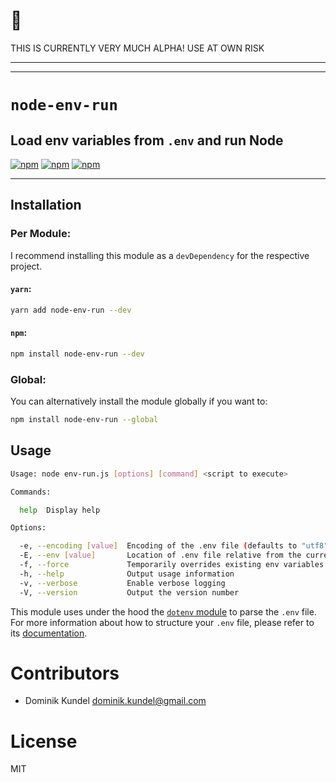 # :rotating_light:

THIS IS CURRENTLY VERY MUCH ALPHA! USE AT OWN RISK

---
---

# `node-env-run`
## Load env variables from `.env` and run Node

[![npm](https://img.shields.io/npm/v/node-env-run.svg?style=flat-square)](https://npmjs.com/packages/node-env-run) [![npm](https://img.shields.io/npm/dt/node-env-run.svg?style=flat-square)](https://npmjs.com/packages/node-env-run) [![npm](https://img.shields.io/npm/l/node-env-run.svg?style=flat-square)](/LICENSE)

---

## Installation

### Per Module:

I recommend installing this module as a `devDependency` for the respective project.

#### `yarn`:

```bash
yarn add node-env-run --dev
```

#### `npm`:

```bash
npm install node-env-run --dev
```

### Global:

You can alternatively install the module globally if you want to:

```bash
npm install node-env-run --global 
```

## Usage 

```bash
Usage: node env-run.js [options] [command] <script to execute>

Commands:

  help  Display help

Options:

  -e, --encoding [value]  Encoding of the .env file (defaults to "utf8")
  -E, --env [value]       Location of .env file relative from the current working directory (defaults to ".env")
  -f, --force             Temporarily overrides existing env variables with the ones in the .env file
  -h, --help              Output usage information
  -v, --verbose           Enable verbose logging
  -V, --version           Output the version number
```

This module uses under the hood the [`dotenv` module](https://www.npmjs.com/package/dotenv) to parse the `.env` file. For more information about how to structure your `.env` file, please refer to its [documentation](https://www.npmjs.com/package/dotenv#rules).

# Contributors

- Dominik Kundel <dominik.kundel@gmail.com>

# License

MIT